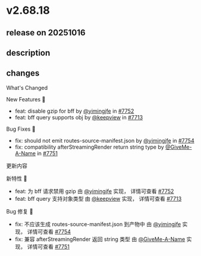 # v2.68.18

## release on 20251016
## description
## changes
What's Changed

New Features 🎉

* feat: disable gzip for bff by <a class="user-mention notranslate" data-hovercard-type="user" data-hovercard-url="/users/yimingjfe/hovercard" data-octo-click="hovercard-link-click" data-octo-dimensions="link_type:self" href="https://github.com/yimingjfe">@yimingjfe</a> in <a class="issue-link js-issue-link" data-error-text="Failed to load title" data-id="3513429657" data-permission-text="Title is private" data-url="https://github.com/web-infra-dev/modern.js/issues/7752" data-hovercard-type="pull_request" data-hovercard-url="/web-infra-dev/modern.js/pull/7752/hovercard" href="https://github.com/web-infra-dev/modern.js/pull/7752">#7752</a>
* feat: bff query supports obj by <a class="user-mention notranslate" data-hovercard-type="user" data-hovercard-url="/users/keepview/hovercard" data-octo-click="hovercard-link-click" data-octo-dimensions="link_type:self" href="https://github.com/keepview">@keepview</a> in <a class="issue-link js-issue-link" data-error-text="Failed to load title" data-id="3468463789" data-permission-text="Title is private" data-url="https://github.com/web-infra-dev/modern.js/issues/7713" data-hovercard-type="pull_request" data-hovercard-url="/web-infra-dev/modern.js/pull/7713/hovercard" href="https://github.com/web-infra-dev/modern.js/pull/7713">#7713</a>

Bug Fixes 🐞

* fix: should not emit routes-source-manifest.json by <a class="user-mention notranslate" data-hovercard-type="user" data-hovercard-url="/users/yimingjfe/hovercard" data-octo-click="hovercard-link-click" data-octo-dimensions="link_type:self" href="https://github.com/yimingjfe">@yimingjfe</a> in <a class="issue-link js-issue-link" data-error-text="Failed to load title" data-id="3513498267" data-permission-text="Title is private" data-url="https://github.com/web-infra-dev/modern.js/issues/7754" data-hovercard-type="pull_request" data-hovercard-url="/web-infra-dev/modern.js/pull/7754/hovercard" href="https://github.com/web-infra-dev/modern.js/pull/7754">#7754</a>
* fix: compatibility afterStreamingRender return string type by <a class="user-mention notranslate" data-hovercard-type="user" data-hovercard-url="/users/GiveMe-A-Name/hovercard" data-octo-click="hovercard-link-click" data-octo-dimensions="link_type:self" href="https://github.com/GiveMe-A-Name">@GiveMe-A-Name</a> in <a class="issue-link js-issue-link" data-error-text="Failed to load title" data-id="3513417710" data-permission-text="Title is private" data-url="https://github.com/web-infra-dev/modern.js/issues/7751" data-hovercard-type="pull_request" data-hovercard-url="/web-infra-dev/modern.js/pull/7751/hovercard" href="https://github.com/web-infra-dev/modern.js/pull/7751">#7751</a>

更新内容

新特性 🎉

* feat: 为 bff 请求禁用 gzip 由 <a class="user-mention notranslate" data-hovercard-type="user" data-hovercard-url="/users/yimingjfe/hovercard" data-octo-click="hovercard-link-click" data-octo-dimensions="link_type:self" href="https://github.com/yimingjfe">@yimingjfe</a> 实现， 详情可查看 <a class="issue-link js-issue-link" data-error-text="Failed to load title" data-id="3513429657" data-permission-text="Title is private" data-url="https://github.com/web-infra-dev/modern.js/issues/7752" data-hovercard-type="pull_request" data-hovercard-url="/web-infra-dev/modern.js/pull/7752/hovercard" href="https://github.com/web-infra-dev/modern.js/pull/7752">#7752</a>
* feat: bff query 支持对象类型 由 <a class="user-mention notranslate" data-hovercard-type="user" data-hovercard-url="/users/keepview/hovercard" data-octo-click="hovercard-link-click" data-octo-dimensions="link_type:self" href="https://github.com/keepview">@keepview</a> 实现， 详情可查看 <a class="issue-link js-issue-link" data-error-text="Failed to load title" data-id="3468463789" data-permission-text="Title is private" data-url="https://github.com/web-infra-dev/modern.js/issues/7713" data-hovercard-type="pull_request" data-hovercard-url="/web-infra-dev/modern.js/pull/7713/hovercard" href="https://github.com/web-infra-dev/modern.js/pull/7713">#7713</a>

Bug 修复 🐞

* fix: 不应该生成 routes-source-manifest.json 到产物中 由 <a class="user-mention notranslate" data-hovercard-type="user" data-hovercard-url="/users/yimingjfe/hovercard" data-octo-click="hovercard-link-click" data-octo-dimensions="link_type:self" href="https://github.com/yimingjfe">@yimingjfe</a> 实现， 详情可查看 <a class="issue-link js-issue-link" data-error-text="Failed to load title" data-id="3513498267" data-permission-text="Title is private" data-url="https://github.com/web-infra-dev/modern.js/issues/7754" data-hovercard-type="pull_request" data-hovercard-url="/web-infra-dev/modern.js/pull/7754/hovercard" href="https://github.com/web-infra-dev/modern.js/pull/7754">#7754</a>
* fix: 兼容 afterStreamingRender 返回 string 类型 由 <a class="user-mention notranslate" data-hovercard-type="user" data-hovercard-url="/users/GiveMe-A-Name/hovercard" data-octo-click="hovercard-link-click" data-octo-dimensions="link_type:self" href="https://github.com/GiveMe-A-Name">@GiveMe-A-Name</a> 实现， 详情可查看 <a class="issue-link js-issue-link" data-error-text="Failed to load title" data-id="3513417710" data-permission-text="Title is private" data-url="https://github.com/web-infra-dev/modern.js/issues/7751" data-hovercard-type="pull_request" data-hovercard-url="/web-infra-dev/modern.js/pull/7751/hovercard" href="https://github.com/web-infra-dev/modern.js/pull/7751">#7751</a>

